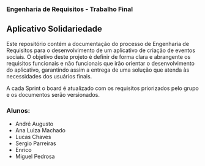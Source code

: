 ### Engenharia de Requisitos - Trabalho Final
## Aplicativo Solidariedade

Este repositório contém a documentação do processo de Engenharia de Requisitos para o desenvolvimento de um aplicativo de criação de eventos sociais. O objetivo deste projeto é definir de forma clara e abrangente os requisitos funcionais e não funcionais que irão orientar o desenvolvimento do aplicativo, garantindo assim a entrega de uma solução que atenda às necessidades dos usuários finais.

A cada Sprint o board é atualizado com os requisitos priorizados pelo grupo e os documentos serão versionados.

### Alunos:

- André Augusto
- Ana Luiza Machado
- Lucas Chaves
- Sergio Parreiras
- Enrico
- Miguel Pedrosa
